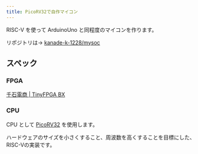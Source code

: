 ```yaml
---
title: PicoRV32で自作マイコン
---
```


RISC-V を使って ArduinoUno と同程度のマイコンを作ります。

リポジトリは→ [kanade-k-1228/mysoc](https://github.com/kanade-k-1228/mysoc)

## スペック

### FPGA

[千石電商 | TinyFPGA BX](https://www.sengoku.co.jp/mod/sgk_cart/detail.php?code=EEHD-5C6J)

### CPU

CPU として [PicoRV32](https://github.com/YosysHQ/picorv32) を使用します。

ハードウェアのサイズを小さくすること、周波数を高くすることを目標にした、RISC-Vの実装です。

